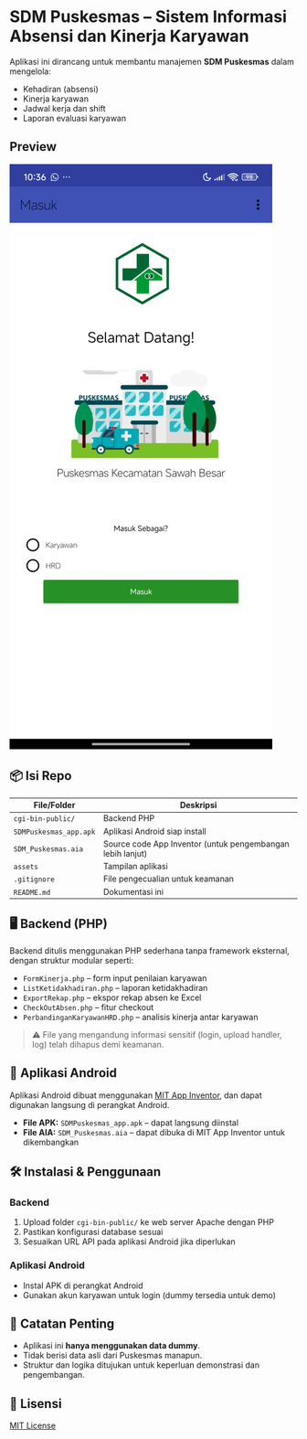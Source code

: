 # SDM Puskesmas – Sistem Informasi Absensi dan Kinerja Karyawan

Aplikasi ini dirancang untuk membantu manajemen **SDM Puskesmas** dalam mengelola:
- Kehadiran (absensi)
- Kinerja karyawan
- Jadwal kerja dan shift
- Laporan evaluasi karyawan

## Preview

![Pratinjau](assets/assets/loginpage.jpg)

## 📦 Isi Repo

| File/Folder | Deskripsi |
|-------------|-----------|
| `cgi-bin-public/` | Backend PHP  |
| `SDMPuskesmas_app.apk` | Aplikasi Android siap install |
| `SDM_Puskesmas.aia` | Source code App Inventor (untuk pengembangan lebih lanjut) |
| `assets` | Tampilan aplikasi |
| `.gitignore` | File pengecualian untuk keamanan |
| `README.md` | Dokumentasi ini |

## 🖥 Backend (PHP)

Backend ditulis menggunakan PHP sederhana tanpa framework eksternal, dengan struktur modular seperti:

- `FormKinerja.php` – form input penilaian karyawan
- `ListKetidakhadiran.php` – laporan ketidakhadiran
- `ExportRekap.php` – ekspor rekap absen ke Excel
- `CheckOutAbsen.php` – fitur checkout
- `PerbandinganKaryawanHRD.php` – analisis kinerja antar karyawan

> ⚠️ File yang mengandung informasi sensitif (login, upload handler, log) telah dihapus demi keamanan.

## 📱 Aplikasi Android

Aplikasi Android dibuat menggunakan [MIT App Inventor](https://appinventor.mit.edu/), dan dapat digunakan langsung di perangkat Android.

- **File APK:** `SDMPuskesmas_app.apk` – dapat langsung diinstal
- **File AIA:** `SDM_Puskesmas.aia` – dapat dibuka di MIT App Inventor untuk dikembangkan

## 🛠 Instalasi & Penggunaan

### Backend
1. Upload folder `cgi-bin-public/` ke web server Apache dengan PHP
2. Pastikan konfigurasi database sesuai
3. Sesuaikan URL API pada aplikasi Android jika diperlukan

### Aplikasi Android
- Instal APK di perangkat Android
- Gunakan akun karyawan untuk login (dummy tersedia untuk demo)

## 🚧 Catatan Penting

- Aplikasi ini **hanya menggunakan data dummy**.
- Tidak berisi data asli dari Puskesmas manapun.
- Struktur dan logika ditujukan untuk keperluan demonstrasi dan pengembangan.

## 📄 Lisensi
[MIT License](LICENSE)

